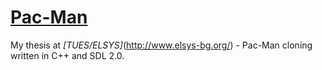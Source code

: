 # [Pac-Man](https://en.wikipedia.org/wiki/Pac-Man)
My thesis at _[TUES/ELSYS]_(http://www.elsys-bg.org/) - Pac-Man cloning written in C++ and SDL 2.0.